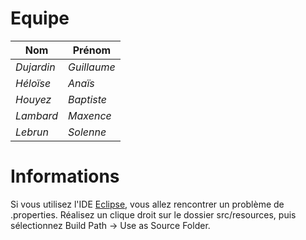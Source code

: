 # Equipe

|Nom|Prénom|
|--|--|
*Dujardin* | *Guillaume*|
*Héloïse* | *Anaïs*|
*Houyez* | *Baptiste*|
*Lambard* | *Maxence*|
*Lebrun* | *Solenne*|

# Informations

Si vous utilisez l'IDE [Eclipse](https://www.eclipse.org/ide/), vous allez rencontrer un problème de .properties. Réalisez un clique droit sur le dossier src/resources, puis sélectionnez Build Path -> Use as Source Folder.